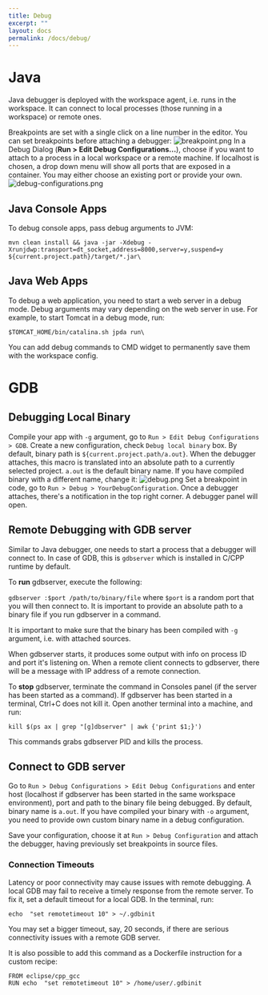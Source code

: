 ```yaml
---
title: Debug
excerpt: ""
layout: docs
permalink: /docs/debug/
---
```

# Java  
Java debugger is deployed with the workspace agent, i.e. runs in the workspace. It can connect to local processes (those running in a workspace) or remote ones.

Breakpoints are set with a single click on a line number in the editor. You can set breakpoints before attaching a debugger:
![breakpoint.png](/docs/images/breakpoint.png)
In a Debug Dialog (**Run > Edit Debug Configurations...**), choose if you want to attach to a process in a local workspace or a remote machine. If localhost is chosen, a drop down menu will show all ports that are exposed in a container. You may either choose an existing port or provide your own.
![debug-configurations.png](/docs/images/debug-configurations.png)
## Java Console Apps

To debug console apps, pass debug arguments to JVM:
```shell  
mvn clean install && java -jar -Xdebug -Xrunjdwp:transport=dt_socket,address=8000,server=y,suspend=y ${current.project.path}/target/*.jar\
```
## Java Web Apps

To debug a web application, you need to start a web server in a debug mode. Debug arguments may vary depending on the web server in use. For example, to start Tomcat in a debug mode, run:
```text  
$TOMCAT_HOME/bin/catalina.sh jpda run\
```
You can add debug commands to CMD widget to permanently save them with the workspace config.
# GDB  
## Debugging Local Binary

Compile your app with `-g` argument, go to `Run > Edit Debug Configurations > GDB`. Create a new configuration, check `Debug local binary` box. By default, binary path is `${current.project.path/a.out}`. When the debugger attaches, this macro is translated into an absolute path to a currently selected project. `a.out` is the default binary name. If you have compiled binary with a different name, change it:
![debug.png](/docs/images/debug.png)
Set a breakpoint in code, go to `Run > Debug > YourDebugConfiguration`. Once a debugger attaches, there's a notification in the top right corner. A debugger panel will open.

## Remote Debugging with GDB server

Similar to Java debugger, one needs to start a process that a debugger will connect to. In case of GDB, this is `gdbserver` which is installed in C/CPP runtime by default.

To **run** gdbserver, execute the following:

`gdbserver :$port /path/to/binary/file` where `$port` is a random port that you will then connect to. It is important to provide an absolute path to a binary file if you run gdbserver in a command.

It is important to make sure that the binary has been compiled with `-g` argument, i.e. with attached sources.

When gdbserver starts, it produces some output with info on process ID and port it's listening on. When a remote client connects to gdbserver, there will be a message with IP address of a remote connection.

To **stop** gdbserver, terminate the command in Consoles panel (if the server has been started as a command). If gdbserver has been started in a terminal, Ctrl+C does not kill it. Open another terminal into a machine, and run:

`kill $(ps ax | grep "[g]dbserver" | awk {'print $1;}')`

This commands grabs gdbserver PID and kills the process.

## Connect to GDB server

Go to `Run > Debug Configurations > Edit Debug Configurations` and enter host (localhost if gdbserver has been started in the same workspace environment), port and path to the binary file being debugged. By default, binary name is `a.out`. If you have compiled your binary with `-o` argument, you need to provide own custom binary name in a debug configuration.

Save your configuration, choose it at `Run > Debug Configuration` and attach the debugger, having previously set breakpoints in source files.

### Connection Timeouts

Latency or poor connectivity may cause issues with remote debugging. A local GDB may fail to receive a timely response from the remote server. To fix it, set a default timeout for a local GDB. In the terminal, run:

`echo  "set remotetimeout 10" > ~/.gdbinit`

You may set a bigger timeout, say, 20 seconds, if there are serious connectivity issues with a remote GDB server.

It is also possible to add this command as a Dockerfile instruction for a custom recipe:

```shell  
FROM eclipse/cpp_gcc
RUN echo  "set remotetimeout 10" > /home/user/.gdbinit
```

